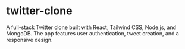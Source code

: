 # twitter-clone
A full-stack Twitter clone built with React, Tailwind CSS, Node.js, and MongoDB. The app features user authentication, tweet creation, and a responsive design.
